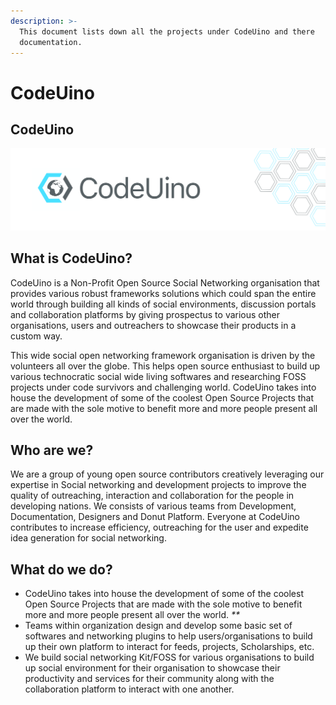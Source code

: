 ```yaml
---
description: >-
  This document lists down all the projects under CodeUino and there
  documentation.
---
```


# CodeUino

## **CodeUino**

![](.gitbook/assets/assets_-lsv46f7uzuvdedvews0_-ltflz2mqkow25nhe1al_-ltfx2lgurmnrrocpgfm_artboard-2-copy.jpg)

## **What is CodeUino?**

CodeUino is a Non-Profit Open Source Social Networking organisation that provides various robust frameworks solutions which could span the entire world through building all kinds of social environments, discussion portals and collaboration platforms by giving prospectus to various other organisations, users and outreachers to showcase their products in a custom way.

This wide social open networking framework organisation is driven by the volunteers all over the globe. This helps open source enthusiast to build up various technocratic social wide living softwares and researching FOSS projects under code survivors and challenging world. CodeUino takes into house the development of some of the coolest Open Source Projects that are made with the sole motive to benefit more and more people present all over the world.

## **Who are we?**

We are a group of young open source contributors creatively leveraging our expertise in Social networking and development projects to improve the quality of outreaching, interaction and collaboration for the people in developing nations. We consists of various teams from Development, Documentation, Designers and Donut Platform. Everyone at CodeUino contributes to increase efficiency, outreaching for the user and expedite idea generation for social networking.

## **What do we do?**

* CodeUino takes into house the development of some of the coolest Open Source Projects that are made with the sole motive to benefit more and more people present all over the world. _\*\*_
* Teams within organization design and develop some basic set of softwares and networking plugins to help users/organisations to build up their own platform to interact for feeds, projects, Scholarships, etc. 
* We build social networking Kit/FOSS for various organisations to build up social environment for their organisation to showcase their productivity and services for their community along with the collaboration platform to interact with one another. 

